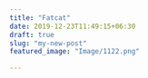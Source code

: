 ```yaml
---
title: "Fatcat"
date: 2019-12-23T11:49:15+06:30
draft: true
slug: "my-new-post"
featured_image: "Image/1122.png" 

---
```


